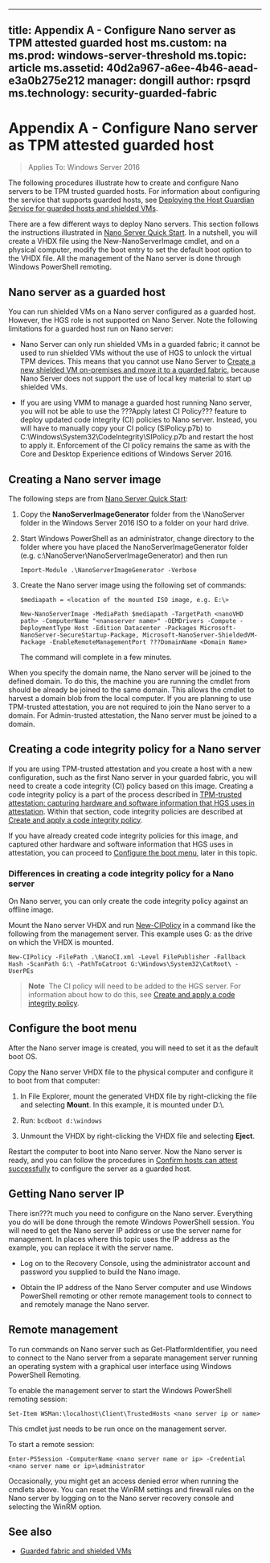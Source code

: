 ---
title: Appendix A - Configure Nano server as TPM attested guarded host
ms.custom: na
ms.prod: windows-server-threshold
ms.topic: article
ms.assetid: 40d2a967-a6ee-4b46-aead-e3a0b275e212
manager: dongill
author: rpsqrd
ms.technology: security-guarded-fabric
--

# Appendix A - Configure Nano server as TPM attested guarded host

>Applies To: Windows Server 2016

The following procedures illustrate how to create and configure Nano servers to be TPM trusted guarded hosts. For information about configuring the service that supports guarded hosts, see [Deploying the Host Guardian Service for guarded hosts and shielded VMs](guarded-fabric-deploying-hgs-overview.md).

There are a few different ways to deploy Nano servers. This section follows the instructions illustrated in [Nano Server Quick Start](https://technet.microsoft.com/windows-server-docs/get-started/nano-server-quick-start#to-quickly-deploy-nano-server-on-a-physical-computer). In a nutshell, you will create a VHDX file using the New-NanoServerImage cmdlet, and on a physical computer, modify the boot entry to set the default boot option to the VHDX file. All the management of the Nano server is done through Windows PowerShell remoting.

## Nano server as a guarded host

You can run shielded VMs on a Nano server configured as a guarded host. However, the HGS role is not supported on Nano Server. Note the following limitations for a guarded host run on Nano server:

- Nano Server can only run shielded VMs in a guarded fabric; it cannot be used to run shielded VMs without the use of HGS to unlock the virtual TPM devices. This means that you cannot use Nano Server to [Create a new shielded VM on-premises and move it to a guarded fabric](guarded-fabric-create-vm-move-to-guarded-fabric.md), because Nano Server does not support the use of local key material to start up shielded VMs.

- If you are using VMM to manage a guarded host running Nano server, you will not be able to use the ???Apply latest CI Policy??? feature to deploy updated code integrity (CI) policies to Nano server. Instead, you will have to manually copy your CI policy (SIPolicy.p7b) to C:\Windows\System32\CodeIntegrity\SIPolicy.p7b and restart the host to apply it. Enforcement of the CI policy remains the same as with the Core and Desktop Experience editions of Windows Server 2016.

## Creating a Nano server image

The following steps are from [Nano Server Quick Start](https://technet.microsoft.com/windows-server-docs/get-started/nano-server-quick-start#to-quickly-deploy-nano-server-on-a-physical-computer):

1.  Copy the **NanoServerImageGenerator** folder from the \\NanoServer folder in the Windows Server 2016 ISO to a folder on your hard drive.

2.  Start Windows PowerShell as an administrator, change directory to the folder where you have placed the NanoServerImageGenerator folder (e.g. c:\\NanoServer\\NanoServerImageGenerator) and then run

    `Import-Module .\NanoServerImageGenerator -Verbose`

3.  Create the Nano server image using the following set of commands:

    `$mediapath = <location of the mounted ISO image, e.g. E:\>`

    `New-NanoServerImage -MediaPath $mediapath -TargetPath <nanoVHD path> -ComputerName "<nanoserver name>" -OEMDrivers -Compute -DeploymentType Host -Edition Datacenter -Packages Microsoft-NanoServer-SecureStartup-Package, Microsoft-NanoServer-ShieldedVM-Package -EnableRemoteManagementPort ???DomainName <Domain Name>`

    The command will complete in a few minutes.

When you specify the domain name, the Nano server will be joined to the defined domain. To do this, the machine you are running the cmdlet from should be already be joined to the same domain. This allows the cmdlet to harvest a domain blob from the local computer. If you are planning to use TPM-trusted attestation, you are not required to join the Nano server to a domain. For Admin-trusted attestation, the Nano server must be joined to a domain.

## Creating a code integrity policy for a Nano server

If you are using TPM-trusted attestation and you create a host with a new configuration, such as the first Nano server in your guarded fabric, you will need to create a code integrity (CI) policy based on this image. Creating a code integrity policy is a part of the process described in [TPM-trusted attestation: capturing hardware and software information that HGS uses in attestation](guarded-fabric-setting-up-the-host-guardian-service-hgs.md#tpm-trusted-attestation-capturing-hardware). Within that section, code integrity policies are described at [Create and apply a code integrity policy](guarded-fabric-setting-up-the-host-guardian-service-hgs.md#create-and-apply-a-code-integrity-policy).

If you have already created code integrity policies for this image, and captured other hardware and software information that HGS uses in attestation, you can proceed to [Configure the boot menu](#configure-the-boot-menu), later in this topic.

### Differences in creating a code integrity policy for a Nano server

On Nano server, you can only create the code integrity policy against an offline image.

Mount the Nano server VHDX and run [New-CIPolicy](https://technet.microsoft.com/library/mt634473.aspx) in a command like the following from the management server. This example uses G: as the drive on which the VHDX is mounted.

`New-CIPolicy -FilePath .\NanoCI.xml -Level FilePublisher -Fallback Hash -ScanPath G:\ -PathToCatroot G:\Windows\System32\CatRoot\ -UserPEs`

>**Note**&nbsp;&nbsp;The CI policy will need to be added to the HGS server. For information about how to do this, see [Create and apply a code integrity policy](guarded-fabric-setting-up-the-host-guardian-service-hgs.md#create-and-apply-a-code-integrity-policy).

## Configure the boot menu

After the Nano server image is created, you will need to set it as the default boot OS.

Copy the Nano server VHDX file to the physical computer and configure it to boot from that computer:

1.   In File Explorer, mount the generated VHDX file by right-clicking the file and selecting **Mount**. In this example, it is mounted under D:\\.

2.   Run:
    `bcdboot d:\windows`

3.   Unmount the VHDX by right-clicking the VHDX file and selecting **Eject**.

Restart the computer to boot into Nano server. Now the Nano server is ready, and you can follow the procedures in [Confirm hosts can attest successfully](guarded-fabric-setting-up-the-host-guardian-service-hgs.md#confirm-hosts-can-attest-successfully) to configure the server as a guarded host.

## Getting Nano server IP

There isn???t much you need to configure on the Nano server. Everything you do will be done through the remote Windows PowerShell session. You will need to get the Nano server IP address or use the server name for management. In places where this topic uses the IP address as the example, you can replace it with the server name.

-   Log on to the Recovery Console, using the administrator account and password you supplied to build the Nano image.

-   Obtain the IP address of the Nano Server computer and use Windows PowerShell remoting or other remote management tools to connect to and remotely manage the Nano server.

## Remote management

To run commands on Nano server such as Get-PlatformIdentifier, you need to connect to the Nano server from a separate management server running an operating system with a graphical user interface using Windows PowerShell Remoting.

To enable the management server to start the Windows PowerShell remoting session:

`Set-Item WSMan:\localhost\Client\TrustedHosts <nano server ip or name>`

This cmdlet just needs to be run once on the management server.

To start a remote session:

`Enter-PSSession -ComputerName <nano server name or ip> -Credential <nano server name or ip>\administrator`

Occasionally, you might get an access denied error when running the cmdlets above. You can reset the WinRM settings and firewall rules on the Nano server by logging on to the Nano server recovery console and selecting the WinRM option.

## See also

- [Guarded fabric and shielded VMs](guarded-fabric-and-shielded-vms-top-node.md)
